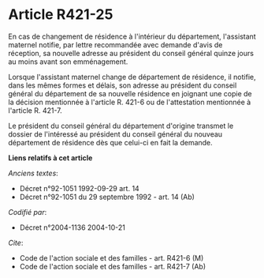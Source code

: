 # Article R421-25

En cas de changement de résidence à l'intérieur du département, l'assistant maternel notifie, par lettre recommandée avec
demande d'avis de réception, sa nouvelle adresse au président du conseil général quinze jours au moins avant son
emménagement.

Lorsque l'assistant maternel change de département de résidence, il notifie, dans les mêmes formes et délais, son adresse au
président du conseil général du département de sa nouvelle résidence en joignant une copie de la décision mentionnée à
l'article R. 421-6 ou de l'attestation mentionnée à l'article R. 421-7.

Le président du conseil général du département d'origine transmet le dossier de l'intéressé au président du conseil général
du nouveau département de résidence dès que celui-ci en fait la demande.

**Liens relatifs à cet article**

_Anciens textes_:

  - Décret n°92-1051 1992-09-29 art. 14
  - Décret n°92-1051 du 29 septembre 1992 - art. 14 (Ab)

_Codifié par_:

  - Décret n°2004-1136 2004-10-21

_Cite_:

  - Code de l'action sociale et des familles - art. R421-6 (M)
  - Code de l'action sociale et des familles - art. R421-7 (Ab)
